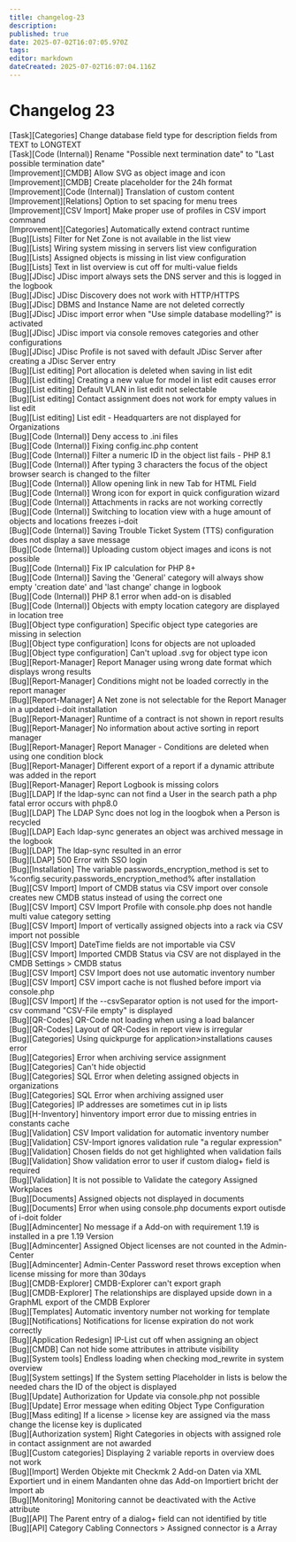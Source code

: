 ```yaml
---
title: changelog-23
description: 
published: true
date: 2025-07-02T16:07:05.970Z
tags: 
editor: markdown
dateCreated: 2025-07-02T16:07:04.116Z
---
```


# Changelog 23
<!-- cSpell:disable -->
<!-- markdownlint-disable MD052 -->
[Task][Categories]               Change database field type for description fields from TEXT to LONGTEXT<br>
[Task][Code (Internal)]          Rename "Possible next termination date" to "Last possible termination date"<br>
[Improvement][CMDB]              Allow SVG as object image and icon<br>
[Improvement][CMDB]              Create placeholder for the 24h format<br>
[Improvement][Code (Internal)]   Translation of custom content<br>
[Improvement][Relations]         Option to set spacing for menu trees<br>
[Improvement][CSV Import]        Make proper use of profiles in CSV import command<br>
[Improvement][Categories]        Automatically extend contract runtime<br>
[Bug][Lists]                     Filter for Net Zone is not available in the list view<br>
[Bug][Lists]                     Wiring system missing in servers list view configuration<br>
[Bug][Lists]                     Assigned objects is missing in list view configuration<br>
[Bug][Lists]                     Text in list overview is cut off for multi-value fields<br>
[Bug][JDisc]                     JDisc import always sets the DNS server and this is logged in the logbook<br>
[Bug][JDisc]                     JDisc Discovery does not work with HTTP/HTTPS<br>
[Bug][JDisc]                     DBMS and Instance Name are not deleted correctly<br>
[Bug][JDisc]                     JDisc import error when "Use simple database modelling?" is activated<br>
[Bug][JDisc]                     JDisc import via console removes categories and other configurations<br>
[Bug][JDisc]                     JDisc Profile is not saved with default JDisc Server after creating a JDisc Server entry<br>
[Bug][List editing]              Port allocation is deleted when saving in list edit<br>
[Bug][List editing]              Creating a new value for model in list edit causes error<br>
[Bug][List editing]              Default VLAN in list edit not selectable<br>
[Bug][List editing]              Contact assignment does not work for empty values in list edit<br>
[Bug][List editing]              List edit - Headquarters are not displayed for Organizations<br>
[Bug][Code (Internal)]           Deny access to .ini files<br>
[Bug][Code (Internal)]           Fixing config.inc.php content<br>
[Bug][Code (Internal)]           Filter a numeric ID in the object list fails - PHP 8.1<br>
[Bug][Code (Internal)]           After typing 3 characters the focus of the object browser search is changed to the filter<br>
[Bug][Code (Internal)]           Allow opening link in new Tab for HTML Field<br>
[Bug][Code (Internal)]           Wrong icon for export in quick configuration wizard<br>
[Bug][Code (Internal)]           Attachments in racks are not working correctly<br>
[Bug][Code (Internal)]           Switching to location view with a huge amount of objects and locations freezes i-doit<br>
[Bug][Code (Internal)]           Saving Trouble Ticket System (TTS) configuration does not display a save message<br>
[Bug][Code (Internal)]           Uploading custom object images and icons is not possible<br>
[Bug][Code (Internal)]           Fix IP calculation for PHP 8+<br>
[Bug][Code (Internal)]           Saving the 'General' category will always show empty 'creation date' and 'last change' change in logbook<br>
[Bug][Code (Internal)]           PHP 8.1 error when add-on is disabled<br>
[Bug][Code (Internal)]           Objects with empty location category are displayed in location tree<br>
[Bug][Object type configuration] Specific object type categories are missing in selection<br>
[Bug][Object type configuration] Icons for objects are not uploaded<br>
[Bug][Object type configuration] Can't upload .svg for object type icon<br>
[Bug][Report-Manager]            Report Manager using wrong date format which displays wrong results<br>
[Bug][Report-Manager]            Conditions might not be loaded correctly in the report manager<br>
[Bug][Report-Manager]            A Net zone is not selectable for the Report Manager in a updated i-doit installation<br>
[Bug][Report-Manager]            Runtime of a contract is not shown in report results<br>
[Bug][Report-Manager]            No information about active sorting in report manager<br>
[Bug][Report-Manager]            Report Manager - Conditions are deleted when using one condition block<br>
[Bug][Report-Manager]            Different export of a report if a dynamic attribute was added in the report<br>
[Bug][Report-Manager]            Report Logbook is missing colors<br>
[Bug][LDAP]                      If the ldap-sync can not find a User in the search path a php fatal error occurs with php8.0<br>
[Bug][LDAP]                      The LDAP Sync does not log in the loogbok when a Person is recycled<br>
[Bug][LDAP]                      Each ldap-sync generates an object was archived message in the logbook<br>
[Bug][LDAP]                      The ldap-sync resulted in an error<br>
[Bug][LDAP]                      500 Error with SSO login<br>
[Bug][Installation]              The variable passwords_encryption_method is set to %config.security.passwords_encryption_method% after installation<br>
[Bug][CSV Import]                Import of CMDB status via CSV import over console creates new CMDB status instead of using the correct one<br>
[Bug][CSV Import]                CSV Import Profile with console.php does not handle multi value category setting<br>
[Bug][CSV Import]                Import of vertically assigned objects into a rack via CSV import not possible<br>
[Bug][CSV Import]                DateTime fields are not importable via CSV<br>
[Bug][CSV Import]                Imported CMDB Status via CSV are not displayed in the CMDB Settings > CMDB status<br>
[Bug][CSV Import]                CSV Import does not use automatic inventory number<br>
[Bug][CSV Import]                CSV import cache is not flushed before import via console.php<br>
[Bug][CSV Import]                If the --csvSeparator option is not used for the import-csv command "CSV-File empty" is displayed<br>
[Bug][QR-Codes]                  QR-Code not loading when using a load balancer<br>
[Bug][QR-Codes]                  Layout of QR-Codes in report view is irregular<br>
[Bug][Categories]                Using quickpurge for application>installations causes error<br>
[Bug][Categories]                Error when archiving service assignment<br>
[Bug][Categories]                Can't hide objectid<br>
[Bug][Categories]                SQL Error when deleting assigned objects in organizations<br>
[Bug][Categories]                SQL Error when archiving assigned user<br>
[Bug][Categories]                IP addresses are sometimes cut in ip lists<br>
[Bug][H-Inventory]               hinventory import error due to missing entries in constants cache<br>
[Bug][Validation]                CSV Import validation for automatic inventory number<br>
[Bug][Validation]                CSV-Import ignores validation rule "a regular expression"<br>
[Bug][Validation]                Chosen fields do not get highlighted when validation fails<br>
[Bug][Validation]                Show validation error to user if custom dialog+ field is required<br>
[Bug][Validation]                It is not possible to Validate the category Assigned Workplaces<br>
[Bug][Documents]                 Assigned objects not displayed in documents<br>
[Bug][Documents]                 Error when using console.php documents export outisde of i-doit folder<br>
[Bug][Admincenter]               No message if  a Add-on with requirement 1.19 is installed in a pre 1.19 Version<br>
[Bug][Admincenter]               Assigned Object licenses are not counted in the Admin-Center<br>
[Bug][Admincenter]               Admin-Center Password reset throws exception when license missing for more than 30days<br>
[Bug][CMDB-Explorer]             CMDB-Explorer can't export graph<br>
[Bug][CMDB-Explorer]             The relationships are displayed upside down in a GraphML export of the CMDB Explorer<br>
[Bug][Templates]                 Automatic inventory number not working for template<br>
[Bug][Notifications]             Notifications for license expiration do not work correctly<br>
[Bug][Application Redesign]      IP-List cut off when assigning an object<br>
[Bug][CMDB]                      Can not hide some attributes in attribute visibility<br>
[Bug][System tools]              Endless loading when checking mod_rewrite in system overview<br>
[Bug][System settings]           If the System setting Placeholder in lists is below the needed chars the ID of the object is displayed<br>
[Bug][Update]                    Authorization for Update via console.php not possible<br>
[Bug][Update]                    Error message when editing Object Type Configuration<br>
[Bug][Mass editing]              If a license > license key are assigned via the mass change the license key is duplicated<br>
[Bug][Authorization system]      Right Categories in objects with assigned role in contact assignment are not awarded<br>
[Bug][Custom categories]         Displaying 2 variable reports in overview does not work<br>
[Bug][Import]                    Werden Objekte mit Checkmk 2 Add-on Daten via XML Exportiert und in einem Mandanten ohne das Add-on Importiert bricht der Import ab<br>
[Bug][Monitoring]                Monitoring cannot be deactivated with the Active attribute<br>
[Bug][API]                       The Parent entry of a dialog+ field can not identified by title<br>
[Bug][API]                       Category Cabling Connectors > Assigned connector is a Array<br>
